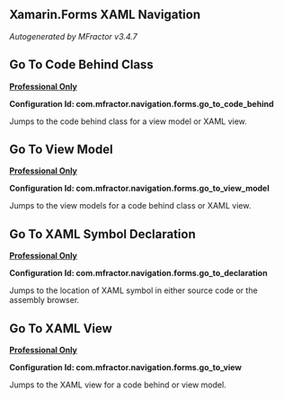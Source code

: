 ## Xamarin.Forms XAML Navigation
*Autogenerated by MFractor v3.4.7*
## Go To Code Behind Class

**[Professional Only](https://www.mfractor.com/buy?utm_source=docs&utm_medium=professional_only)**

**Configuration Id: com.mfractor.navigation.forms.go_to_code_behind**

Jumps to the code behind class for a view model or XAML view.


## Go To View Model

**[Professional Only](https://www.mfractor.com/buy?utm_source=docs&utm_medium=professional_only)**

**Configuration Id: com.mfractor.navigation.forms.go_to_view_model**

Jumps to the view models for a code behind class or XAML view.


## Go To XAML Symbol Declaration

**[Professional Only](https://www.mfractor.com/buy?utm_source=docs&utm_medium=professional_only)**

**Configuration Id: com.mfractor.navigation.forms.go_to_declaration**

Jumps to the location of XAML symbol in either source code or the assembly browser.


## Go To XAML View

**[Professional Only](https://www.mfractor.com/buy?utm_source=docs&utm_medium=professional_only)**

**Configuration Id: com.mfractor.navigation.forms.go_to_view**

Jumps to the XAML view for a code behind or view model.


